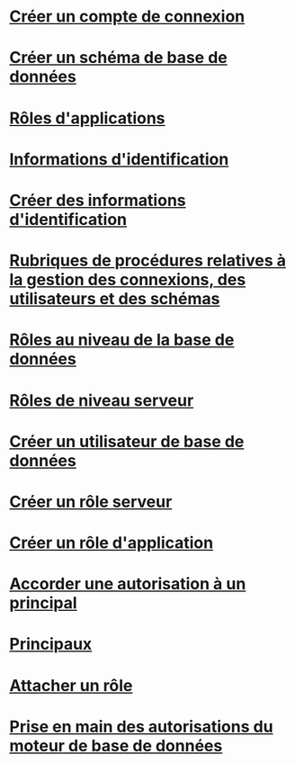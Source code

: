 # [Créer un compte de connexion](create-a-login.md)
# [Créer un schéma de base de données](create-a-database-schema.md)
# [Rôles d'applications](application-roles.md)
# [Informations d'identification](credentials-database-engine.md)
# [Créer des informations d'identification](create-a-credential.md)
# [Rubriques de procédures relatives à la gestion des connexions, des utilisateurs et des schémas](managing-logins-users-and-schemas-how-to-topics.md)
# [Rôles au niveau de la base de données](database-level-roles.md)
# [Rôles de niveau serveur](server-level-roles.md)
# [Créer un utilisateur de base de données](create-a-database-user.md)
# [Créer un rôle serveur](create-a-server-role.md)
# [Créer un rôle d'application](create-an-application-role.md)
# [Accorder une autorisation à un principal](grant-a-permission-to-a-principal.md)
# [Principaux](principals-database-engine.md)
# [Attacher un rôle](join-a-role.md)
# [Prise en main des autorisations du moteur de base de données](getting-started-with-database-engine-permissions.md)
